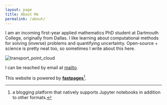 ```yaml
---
layout: page
title: About Me
permalink: /about/
---
```


I am an incoming first-year applied mathematics PhD student at Dartmouth College, originally from Dallas. I like learning about computational methods for solving (inverse) problems and quantifying uncertainty. Open-source + science is pretty neat too, so sometimes I write about this here.


![transport_point_cloud]({{site.baseurl}}/images/transport.gif "A gradient flow between two point clouds. Made with geomloss, matplotlib, imageio, and pygifsicle.")



I can be reached by email at [mailto](mailto:jonathan@lindbloom.com).


This website is powered by **[fastpages](https://github.com/fastai/fastpages)**[^1].



[^1]:a blogging platform that natively supports Jupyter notebooks in addition to other formats.
